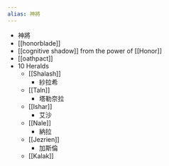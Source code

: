 ```yaml
---
alias: 神將
---
```

- 神將
- [[honorblade]]
- [[cognitive shadow]] from the power of [[Honor]]
- [[oathpact]]
- 10 Heralds
	- [[Shalash]]
		- 紗拉希
	- [[Taln]]
		- 塔勒奈拉
	- [[Ishar]]
		- 艾沙
	- [[Nale]]
		- 納拉
	- [[Jezrien]]
		- 加斯倫
	- [[Kalak]]